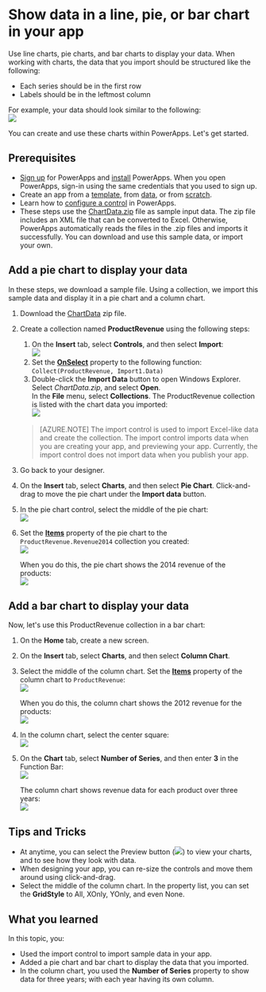 <properties
	pageTitle="Create and add line charts, pie charts, and bar charts in PowerApps | Microsoft PowerApps"
	description="Add and configure collections, add columns to existing collections in your PowerApps"
	services=""
	suite="powerapps"
	documentationCenter=""
	authors="MandiOhlinger"
	manager="dwrede"
	editor=""/>

<tags
   ms.service="powerapps"
   ms.devlang="na"
   ms.topic="article"
   ms.tgt_pltfrm="na"
   ms.workload="na"
   ms.date="04/27/2016"
   ms.author="mandia"/>

# Show data in a line, pie, or bar chart in your app
Use line charts, pie charts, and bar charts to display your data. When working with charts, the data that you import should be structured like the following:

- Each series should be in the first row
- Labels should be in the leftmost column


For example, your data should look similar to the following:  
![][9]

You can create and use these charts within PowerApps. Let's get started.

## Prerequisites
- [Sign up](signup-for-powerapps.md) for PowerApps and [install](http://aka.ms/powerappsinstall) PowerApps. When you open PowerApps, sign-in using the same credentials that you used to sign up.
- Create an app from a [template](get-started-test-drive.md), from [data](get-started-create-from-data.md), or from [scratch](get-started-create-from-blank.md).
- Learn how to [configure a control](add-configure-controls.md) in PowerApps.
- These steps use the [ChartData.zip](http://pwrappssamples.blob.core.windows.net/samples/ChartData.zip) file as sample input data. The zip file includes an XML file that can be converted to Excel. Otherwise, PowerApps automatically reads the files in the .zip files and imports it successfully. You can download and use this sample data, or import your own. 

## Add a pie chart to display your data
In these steps, we download a sample file. Using a collection, we import this sample data and display it in a pie chart and a column chart.

1. Download the [ChartData](http://pwrappssamples.blob.core.windows.net/samples/ChartData.zip) zip file.
2. Create a collection named **ProductRevenue** using the following steps:  

	1. On the **Insert** tab, select **Controls**, and then select **Import**:  
	![][11]  
	2. Set the **[OnSelect](properties/properties-core.md)** property to the following function:  
```Collect(ProductRevenue, Import1.Data)```  
	3. Double-click the **Import Data** button to open Windows Explorer. Select *ChartData.zip*, and select **Open**.  
	In the **File** menu, select **Collections**. The ProductRevenue collection is listed with the chart data you imported:  
	![][1]  

	> [AZURE.NOTE] The import control is used to import Excel-like data and create the collection. The import control imports data when you are creating your app, and previewing your app. Currently, the import control does not import data when you publish your app.

3. Go back to your designer.
4. On the **Insert** tab, select **Charts**, and then select **Pie Chart**. Click-and-drag to move the pie chart under the **Import data** button.
5. In the pie chart control, select the middle of the pie chart:   
![][10]  
6. Set the **[Items](properties/properties-core.md)** property of the pie chart to the ```ProductRevenue.Revenue2014``` collection you created:  
![][2]  

	When you do this, the pie chart shows the 2014 revenue of the products:  
![][3]  

## Add a bar chart to display your data
Now, let's use this ProductRevenue collection in a bar chart:

1. On the **Home** tab, create a new screen.
2. On the **Insert** tab, select **Charts**, and then select **Column Chart**.
3. Select the middle of the column chart. Set the **[Items](properties/properties-core.md)** property of the column chart to ```ProductRevenue```:  
![][12]  

	When you do this, the column chart shows the 2012 revenue for the products:  
![][4]  
4. In the column chart, select the center square:  
![][5]  
5. On the **Chart** tab, select **Number of Series**, and then enter **3** in the Function Bar:  
![][6]  

	The column chart shows revenue data for each product over three years:  
![][7]  

## Tips and Tricks
- At anytime, you can select the Preview button (![][8]) to view your charts, and to see how they look with data.
- When designing your app, you can re-size the controls and move them around using click-and-drag.
- Select the middle of the column chart. In the property list, you can set the **GridStyle** to All, XOnly, YOnly, and even None.

## What you learned
In this topic, you:

- Used the import control to import sample data in your app.
- Added a pie chart and bar chart to display the data that you imported.
- In the column chart, you used the **Number of Series** property to show data for three years; with each year having its own column.



[1]: ./media/use-line-pie-bar-chart/productrevenuecollection.png
[2]: ./media/use-line-pie-bar-chart/itemsexpression.png
[3]: ./media/use-line-pie-bar-chart/piechart.png
[4]: ./media/use-line-pie-bar-chart/columnchart.png
[5]: ./media/use-line-pie-bar-chart/columnchartseries.png
[6]: ./media/use-line-pie-bar-chart/columnchartseriesfunction.png
[7]: ./media/use-line-pie-bar-chart/columnchartthreeyears.png
[8]: ./media/use-line-pie-bar-chart/preview.png
[9]: ./media/use-line-pie-bar-chart/tableformat.png
[10]: ./media/use-line-pie-bar-chart/middlepiechart.png
[11]: ./media/use-line-pie-bar-chart/import.png
[12]: ./media/use-line-pie-bar-chart/itemscolumnchart.png